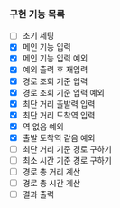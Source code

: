 ### 구현 기능 목록

- [ ] 초기 세팅
- [x] 메인 기능 입력
- [x] 메인 기능 입력 예외
- [x] 예외 츨력 후 재입력
- [x] 경로 조회 기준 입력
- [x] 경로 조회 기준 입력 예외
- [x] 최단 거리 출발력 입력
- [x] 최단 거리 도착역 입력
- [x] 역 없음 예외
- [x] 출발 도착역 같음 예외
- [ ] 최단 거리 기준 경로 구하기
- [ ] 최소 시간 기준 경로 구하기
- [ ] 경로 총 거리 계산
- [ ] 경로 총 시간 계산
- [ ] 결과 출력
